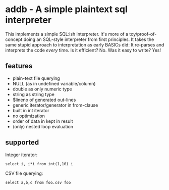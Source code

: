 # addb - A simple plaintext sql interpreter

This implements a simple SQL:ish interpreter. It's more of a toy/proof-of-concept doing an SQL-style interpreter from first principles. It takes the same stupid approach to interpretation as early BASICs did: It re-parses and interprets the code *every* time. Is it efficient? No. Was it easy to write? Yes!

## features

- plain-text file querying
- NULL (as in undefined variable/column)
- double as only numeric type
- string as string type
- $lineno of generated out-lines
- generic iterator/generator in from-clause
- built in int iterator
- no optimization
- order of data in kept in result
- (only) nested loop evaluation

## supported

Integer iterator:

    select i, i*i from int(1,10) i

CSV file querying:

    select a,b,c from foo.csv foo


